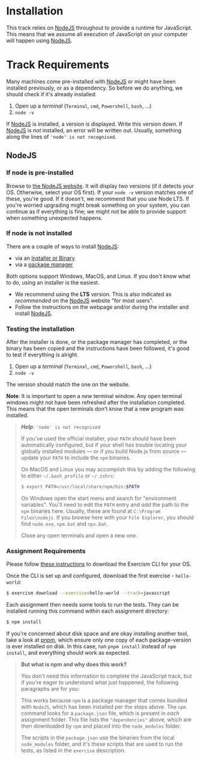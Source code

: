 # Installation

This track relies on [NodeJS][web-nodejs] throughout to provide a runtime for JavaScript.
This means that we assume all execution of JavaScript on your computer will happen using [NodeJS][web-nodejs].

# Track Requirements

Many machines come pre-installed with [NodeJS][web-nodejs] or might have been installed previously, or as a dependency.
So before we do anything, we should check if it's already installed:

1. Open up a _terminal_ (`Terminal`, `cmd`, `Powershell`, `bash`, ...)
1. `node -v`

If [NodeJS][web-nodejs] is installed, a version is displayed.
Write this version down.
If [NodeJS][web-nodejs] is _not_ installed, an error will be written out.
Usually, something along the lines of `'node' is not recognised`.

## NodeJS

### If node is pre-installed

Browse to [the NodeJS website][web-nodejs].
It will display _two_ versions (if it detects your OS. Otherwise, select your OS first).
If your `node -v` version matches one of these, you're good.
If it doesn't, we recommend that you use Node LTS.
If you're worried upgrading might break something on your system, you can continue as if everything is fine;
we might not be able to provide support when something unexpected happens.

### If node is not installed

There are a couple of ways to install [NodeJS][web-nodejs]:

- via an [Installer or Binary][web-nodejs-download]
- via a [package manager][web-nodejs-package]

Both options support Windows, MacOS, and Linux. If you don't know what to do, using an installer is the easiest.

- We recommend using the **LTS** version. This is also indicated as _recommended_ on the [NodeJS][web-nodejs] website "for most users".
- Follow the instructions on the webpage and/or during the installer and install [NodeJS][web-nodejs].

### Testing the installation

After the installer is done, or the package manager has completed, or the binary has been copied and the instructions have been followed, it's good to test if everything is alright.

1. Open up a _terminal_ (`Terminal`, `cmd`, `Powershell`, `bash`, ...)
1. `node -v`

The version should match the one on the website.

**Note**: It is important to open a _new_ terminal window.
Any open terminal windows might not have been refreshed after the installation completed.
This means that the open terminals don't know that a new program was installed.

> _**Help**_: `'node' is not recognised`
>
> If you've used the official installer, your `PATH` should have been automatically configured, but if your shell has trouble locating your globally installed modules &mdash; or if you build Node.js from source &mdash; update your `PATH` to include the `npm` binaries.
>
> On MacOS and Linux you may accomplish this by adding the following to either `~/.bash_profile` or `~/.zshrc`:
>
> ```bash
> $ export PATH=/usr/local/share/npm/bin:$PATH
> ```
>
> On Windows open the start menu and search for "environment variables".
> You'll need to edit the `PATH` entry and _add_ the path to the `npm` binaries here.
> Usually, these are found at `C:\Program Files\nodejs`.
> If you browse here with your `File Explorer`, you should find `node.exe`, `npm.bat` and `npx.bat`.
>
> Close any open terminals and open a new one.

### Assignment Requirements

Please follow [these instructions][cli-walkthrough] to download the Exercism CLI for your OS.

Once the CLI is set up and configured, download the first exercise - `hello-world`:

```bash
$ exercism download --exercise=hello-world --track=javascript
```

Each assignment then needs some tools to run the tests.
They can be installed running this command within each assignment directory:

```bash
$ npm install
```

If you're concerned about disk space and are okay installing another tool, take a look at [pnpm](https://pnpm.io/), which ensure only one copy of each package-version is ever installed on disk.
In this case, run `pnpm install` instead of `npm install`, and everything should work as expected.

> **But what is npm and why does this work?**
>
> You don't need this information to complete the JavaScript track, but if you're eager to understand what just happened, the following paragraphs are for you:
>
> This works because `npm` is a package manager that comes bundled with `NodeJS`, which has been installed per the steps above.
> The `npm` command looks for a `package.json` file, which is present in _each_ assignment folder.
> This file lists the `"dependencies"` above, which are then downloaded by `npm` and placed into the `node_modules` folder.
>
> The scripts in the `package.json` use the binaries from the local `node_modules` folder, and it's these scripts that are used to run the tests, as listed in the `exercise` description.

[web-nodejs]: https://nodejs.org/
[web-nodejs-download]: https://nodejs.org/en/download/
[web-nodejs-package]: https://nodejs.org/en/download/package-manager/
[cli-walkthrough]: https://exercism.org/cli-walkthrough
